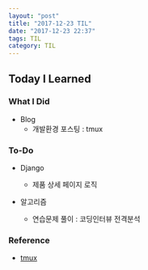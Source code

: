 ```yaml
---
layout: "post"
title: "2017-12-23 TIL"
date: "2017-12-23 22:37"
tags: TIL
category: TIL
---
```


## Today I Learned

### What I Did
* Blog
  - 개발환경 포스팅 : tmux

### To-Do
* Django
  - 제품 상세 페이지 로직

* 알고리즘
  - 연습문제 풀이 : 코딩인터뷰 전격분석

### Reference
* [tmux](https://github.com/tmux/tmux/wiki)
